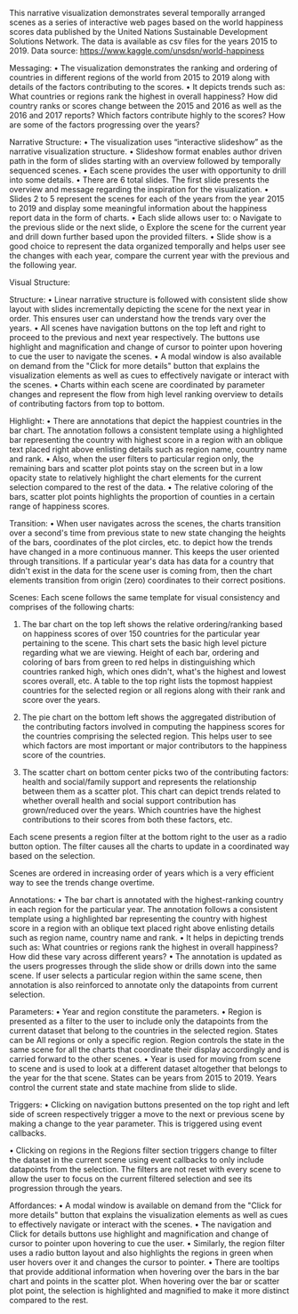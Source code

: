 This narrative visualization demonstrates several temporally arranged scenes as a series of interactive web pages based on the world happiness scores data published by the United Nations Sustainable Development Solutions Network. The data is available as csv files for the years 2015 to 2019.
Data source: https://www.kaggle.com/unsdsn/world-happiness

Messaging:
•	The visualization demonstrates the ranking and ordering of countries in different regions of the world from 2015 to 2019 along with details of the factors contributing to the scores.
•	It depicts trends such as: What countries or regions rank the highest in overall happiness? How did country ranks or scores change between the 2015 and 2016 as well as the 2016 and 2017 reports? Which factors contribute highly to the scores? How are some of the factors progressing over the years?

Narrative Structure:
•	The visualization uses “interactive slideshow” as the narrative visualization structure.
•	Slideshow format enables author driven path in the form of slides starting with an overview followed by temporally sequenced scenes.
•	Each scene provides the user with opportunity to drill into some details.
•	There are 6 total slides. The first slide presents the overview and message regarding the inspiration for the visualization.
•	Slides 2 to 5 represent the scenes for each of the years from the year 2015 to 2019 and display some meaningful information about the happiness report data in the form of charts.
•	Each slide allows user to:
o	Navigate to the previous slide or the next slide,
o	Explore the scene for the current year and drill down further based upon the provided filters.
•	Slide show is a good choice to represent the data organized temporally and helps user see the changes with each year, compare the current year with the previous and the following year.

Visual Structure:

Structure:
•	Linear narrative structure is followed with consistent slide show layout with slides incrementally depicting the scene for the next year in order. This ensures user can understand how the trends vary over the years.
•	All scenes have navigation buttons on the top left and right to proceed to the previous and next year respectively. The buttons use highlight and magnification and change of cursor to pointer upon hovering to cue the user to navigate the scenes.
•	A modal window is also available on demand from the "Click for more details" button that explains the visualization elements as well as cues to effectively navigate or interact with the scenes.
•	Charts within each scene are coordinated by parameter changes and represent the flow from high level ranking overview to details of contributing factors from top to bottom.

Highlight:
•	There are annotations that depict the happiest countries in the bar chart. The annotation follows a consistent template using a highlighted bar representing the country with highest score in a region with an oblique text placed right above enlisting details such as region name, country name and rank.
•	Also, when the user filters to particular region only, the remaining bars and scatter plot points stay on the screen but in a low opacity state to relatively highlight the chart elements for the current selection compared to the rest of the data.
•	The relative coloring of the bars, scatter plot points highlights the proportion of counties in a certain range of happiness scores.

Transition:
•	When user navigates across the scenes, the charts transition over a second's time from previous state to new state changing the heights of the bars, coordinates of the plot circles, etc. to depict how the trends have changed in a more continuous manner. This keeps the user oriented through transitions. If a particular year's data has data for a country that didn't exist in the data for the scene user is coming from, then the chart elements transition from origin (zero) coordinates to their correct positions.


Scenes:
Each scene follows the same template for visual consistency and comprises of the following charts:
1) The bar chart on the top left shows the relative ordering/ranking based on happiness scores of over 150 countries for the particular year pertaining to the scene. This chart sets the basic high level picture regarding what we are viewing. Height of each bar, ordering and coloring of bars from green to red helps in distinguishing which countries ranked high, which ones didn't, what's the highest and lowest scores overall, etc.
A table to the top right lists the topmost happiest countries for the selected region or all regions along with their rank and score over the years.

2) The pie chart on the bottom left shows the aggregated distribution of the contributing factors involved in computing the happiness scores for the countries comprising the selected region. This helps user to see which factors are most important or major contributors to the happiness score of the countries.

3) The scatter chart on bottom center picks two of the contributing factors: health and social/family support and represents the relationship between them as a scatter plot. This chart can depict trends related to whether overall health and social support contribution has grown/reduced over the years. Which countries have the highest contributions to their scores from both these factors, etc.

Each scene presents a region filter at the bottom right to the user as a radio button option. The filter causes all the charts to update in a coordinated way based on the selection.

Scenes are ordered in increasing order of years which is a very efficient way to see the trends change overtime.

Annotations:
•	The bar chart is annotated with the highest-ranking country in each region for the particular year. The annotation follows a consistent template using a highlighted bar representing the country with highest score in a region with an oblique text placed right above enlisting details such as region name, country name and rank.
•	It helps in depicting trends such as: What countries or regions rank the highest in overall happiness? How did these vary across different years?
•	The annotation is updated as the users progresses through the slide show or drills down into the same scene. If user selects a particular region within the same scene, then annotation is also reinforced to annotate only the datapoints from current selection.


Parameters:
•	Year and region constitute the parameters.
•	Region is presented as a filter to the user to include only the datapoints from the current dataset that belong to the countries in the selected region. States can be All regions or only a specific region. Region controls the state in the same scene for all the charts that coordinate their display accordingly and is carried forward to the other scenes.
•	Year is used for moving from scene to scene and is used to look at a different dataset altogether that belongs to the year for the that scene. States can be years from 2015 to 2019. Years control the current state and state machine from slide to slide.

Triggers:
•	Clicking on navigation buttons presented on the top right and left side of screen respectively trigger a move to the next or previous scene by making a change to the year parameter. This is triggered using event callbacks.

•	Clicking on regions in the Regions filter section triggers change to filter the dataset in the current scene using event callbacks to only include datapoints from the selection. The filters are not reset with every scene to allow the user to focus on the current filtered selection and see its progression through the years.

Affordances:
•	A modal window is available on demand from the "Click for more details" button that explains the visualization elements as well as cues to effectively navigate or interact with the scenes.
•	The navigation and Click for details buttons use highlight and magnification and change of cursor to pointer upon hovering to cue the user.
•	Similarly, the region filter uses a radio button layout and also highlights the regions in green when user hovers over it and changes the cursor to pointer.
•	There are tooltips that provide additional information when hovering over the bars in the bar chart and points in the scatter plot. When hovering over the bar or scatter plot point, the selection is highlighted and magnified to make it more distinct compared to the rest.

